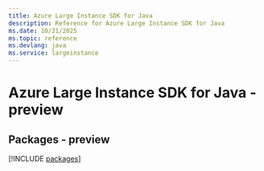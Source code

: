 ```yaml
---
title: Azure Large Instance SDK for Java
description: Reference for Azure Large Instance SDK for Java
ms.date: 10/21/2025
ms.topic: reference
ms.devlang: java
ms.service: largeinstance
---
```

# Azure Large Instance SDK for Java - preview
## Packages - preview
[!INCLUDE [packages](large-instance-index.md)]